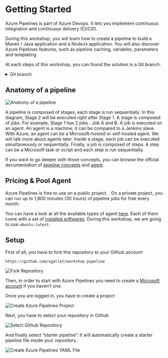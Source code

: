 # Getting Started

Azure Pipelines is part of Azure Devops. It lets you implement continuous integration and continuous delivery (CI/CD).

During this workshop, you will learn how to create a pipeline to build a  Maven / Java application and a NodeJs application. You will also discover Azure Pipelines features, such as pipeline caching, variables, parameters and templating.

At each steps of this workshop, you can found the solution in a Git branch.

<details>
<summary>Git branch</summary>

`Here's the Git branch!`

</details>

## Anatomy of a pipeline

![Anatomy of a pipeline](2020-04-17-1458.png)

A pipeline is composed of stages, each stage is run sequentially. In this diagram, Stage 2 will be executed right after Stage 1.
A stage is composed of jobs. For example, Stage 1 has 2 jobs : Job A and B.
A job is executed on an agent. An agent is a machine, it can be compared to a Jenkins slave. With Azure, an agent can be a Microsoft-hosted or self-hosted agent. We will talk more about agents later. 
Inside a stage, each job can be executed simultaneously or sequentially. Finally, a job is composed of steps. A step can be a Microsoft task or script and each step is run sequentially.

If you want to go deeper with those concepts, you can browse the official documentation of [pipeline concepts](https://docs.microsoft.com/en-us/azure/devops/pipelines/get-started/key-pipelines-concepts?view=azure-devops) and [agent](https://docs.microsoft.com/en-us/azure/devops/pipelines/agents/agents?view=azure-devops&tabs=browser).

## Pricing & Pool Agent

Azure Pipelines is free to use on a public project. . On a private project, you can run up to 1,800 minutes (30 hours) of pipeline jobs for free every month. 

You can have a look at all the available types of agent [here](https://docs.microsoft.com/en-us/azure/devops/pipelines/agents/hosted?view=azure-devops). Each of them come with a set of [installed softwares](https://github.com/actions/virtual-environments/blob/master/images/linux/Ubuntu1804-README.md). During this workshop, we are going to use `ubuntu-latest`.


## Setup

First of all, you have to fork this repository to your Github account

```
https://github.com/vgallet/workshop-pipeline
```

![Fork Repository](2020-04-23_12-47.png)

Then, in order to start with Azure Pipelines you need to create a [Microsoft account](https://azure.microsoft.com/en-us/services/devops/pipelines/) if you haven’t one.

Once you are logged in, you have to create a project 

![Create Azure Pipelines Project](2020-04-17_16-18.png)

Next, you have to select your repository in Github

![Select Github Repository](2020-04-17_16-24.png)

And finally select “starter pipeline”. It will automatically create a starter pipeline file inside your repository.

![Create Azure Pipelines YAML File](2020-04-17_16-25.png)